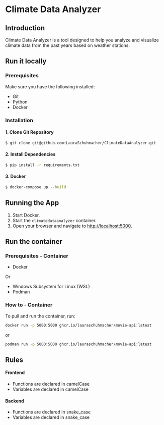 # Climate Data Analyzer
## Introduction
Climate Data Analyzer is a tool designed to help you analyze and visualize climate data from the past years based on weather stations.

## Run it locally
### Prerequisites
Make sure you have the following installed:
- Git
- Python
- Docker

### Installation
#### 1. Clone Git Repository
```bash
$ git clone git@github.com:LauraSchuhmacher/ClimateDataAnalyzer.git
```
#### 2. Install Dependencies
```bash
$ pip install -r requirements.txt
```
#### 3. Docker
```bash
$ docker-compose up --build
```

## Running the App
1. Start Docker. 
2. Start the `climatedataanalyzer` container.
3. Open your browser and navigate to [http://localhost:5000](http://localhost:5000).

## Run the container

### Prerequisites - Container

- Docker

Or

- Windows Subsystem for Linux (WSL)
- Podman

### How to - Container

To pull and run the container, run:

```bash
docker run -p 5000:5000 ghcr.io/lauraschuhmacher/movie-api:latest
```

or

```bash
podman run -p 5000:5000 ghcr.io/lauraschuhmacher/movie-api:latest
```

## Rules
#### Frontend
* Functions are declared in camelCase
* Variables are declared in camelCase

#### Backend
* Functions are declared in snake_case
* Variables are declared in snake_case

